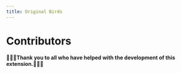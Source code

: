 ```yaml
---
title: Original Birds
---
```


# Contributors

**💜💜💜Thank you to all who have helped with the development of this extension.💜💜💜**

<ul id="contributor-list">
</ul>

<script>
	const url = "https://original-birds.pages.dev/supporters.json";

	// Fetch the JSON data from the URL
	fetch(url).then(response => response.json()).then(data => {
		if (typeof data.supporters === 'undefined') {

			console.error("Supporters undefined!");
			return;
		}

		// Get the container element to display the list
		const container = document.getElementById("contributor-list");

		// Extract the list of supporters from the JSON data
		const supporters = data.supporters;
		// Loop through the list of supporters and create a list item for each one
		for (const handle of Object.keys(supporters)) {

			// filter for contributors
			if (supporters[handle].type !== "contributor") {

				continue;
			}

			const listItem = document.createElement("li");
			const linkElement = document.createElement("a");
			linkElement.href = "https://twitter.com/" + handle;
			linkElement.textContent = "@" + handle;
			listItem.appendChild(linkElement);
			container.appendChild(listItem);
		}
	})
	.catch(error => console.error(error));
</script>

